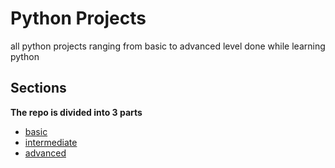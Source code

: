 # Python Projects

all python projects ranging from basic to advanced level done while learning python

## Sections

**The repo is divided into 3 parts** 
* [basic](https://github.com/AdityaP183/python-projects/tree/basic)
* [intermediate](https://github.com/AdityaP183/python-projects/tree/intermediate)
* [advanced](https://github.com/AdityaP183/python-projects/tree/advanced)

